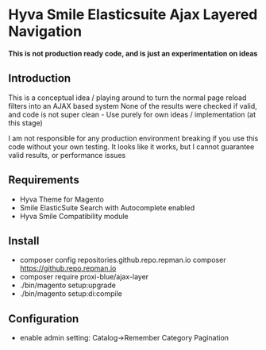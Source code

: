 # Hyva Smile Elasticsuite Ajax Layered Navigation

**This is not production ready code, and is just an experimentation on ideas** 

## Introduction

This is a conceptual idea / playing around to turn the normal page reload filters into an AJAX based system
None of the results were checked if valid, and code is not super clean - Use purely for own ideas / implementation (at this stage)

I am not responsible for any production environment breaking if you use this code without your own testing.
It looks like it works, but I cannot guarantee valid results, or performance issues

## Requirements

* Hyva Theme for Magento
* Smile ElasticSuite Search with Autocomplete enabled
* Hyva Smile Compatibility module

## Install

* composer config repositories.github.repo.repman.io composer https://github.repo.repman.io
* composer require proxi-blue/ajax-layer
* ./bin/magento setup:upgrade
* ./bin/magento setup:di:compile

## Configuration

* enable admin setting: Catalog->Remember Category Pagination

